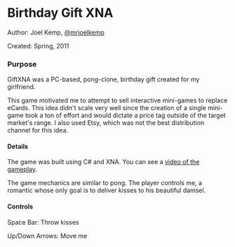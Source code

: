 Birthday Gift XNA
=========

Author: Joel Kemp, [@mrjoelkemp](https://twitter.com/mrjoelkemp)

Created: Spring, 2011

### Purpose

GiftXNA was a PC-based, pong-clone, birthday gift created for my girlfriend.

This game motivated me to attempt to sell interactive mini-games to replace eCards. 
This idea didn't scale very well since the creation of a single mini-game took a ton of effort 
and would dictate a price tag outside of the target market's range. I also used Etsy, which was not 
the best distribution channel for this idea.

#### Details

The game was built using C# and XNA. You can see a [video of the gameplay](http://youtu.be/et1Hrq3uurs).

The game mechanics are similar to pong. The player controls me, a romantic whose only goal is to 
deliver kisses to his beautiful damsel. 

#### Controls

Space Bar: Throw kisses
 
Up/Down Arrows: Move me